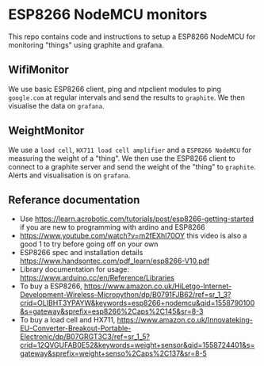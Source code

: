 # ESP8266 NodeMCU monitors

This repo contains code and instructions to setup a ESP8266 NodeMCU for monitoring "things" using graphite and grafana.

## WifiMonitor

We use basic ESP8266 client, ping and ntpclient modules to ping `google.com` at regular intervals and send the results to `graphite`. We then visualise the data on `grafana`.

## WeightMonitor

We use a `load cell`, `HX711 load cell amplifier` and a `ESP8266 NodeMCU` for measuring the weight of a "thing". We then use the ESP8266 client to connect to a graphite server and send the weight of the "thing" to `graphite`. Alerts and visualisation is on `grafana`.

## Referance documentation

* Use https://learn.acrobotic.com/tutorials/post/esp8266-getting-started if you are new to programming with ardino and ESP8266
* https://www.youtube.com/watch?v=m2fEXhl70OY this video is also a good 1 to try before going off on your own
* ESP8266 spec and installation details https://www.handsontec.com/pdf_learn/esp8266-V10.pdf
* Library documentation for usage: https://www.arduino.cc/en/Reference/Libraries
* To buy a ESP8266, https://www.amazon.co.uk/HiLetgo-Internet-Development-Wireless-Micropython/dp/B0791FJB62/ref=sr_1_3?crid=OLIBHT3YPAYW&keywords=esp8266+nodemcu&qid=1558790100&s=gateway&sprefix=esp8266%2Caps%2C145&sr=8-3
* To buy a load cell and HX711, https://www.amazon.co.uk/Innovateking-EU-Converter-Breakout-Portable-Electronic/dp/B07GRGT3C3/ref=sr_1_5?crid=12QVGUFAB0E52&keywords=weight+sensor&qid=1558724401&s=gateway&sprefix=weight+senso%2Caps%2C137&sr=8-5
